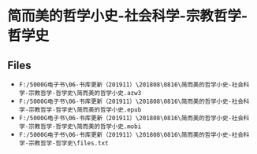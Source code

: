 # 简而美的哲学小史-社会科学-宗教哲学-哲学史

## Files

- `F:/5000G电子书\06-书库更新（201911）\201808\0816\简而美的哲学小史-社会科学-宗教哲学-哲学史\简而美的哲学小史.azw3`
- `F:/5000G电子书\06-书库更新（201911）\201808\0816\简而美的哲学小史-社会科学-宗教哲学-哲学史\简而美的哲学小史.epub`
- `F:/5000G电子书\06-书库更新（201911）\201808\0816\简而美的哲学小史-社会科学-宗教哲学-哲学史\简而美的哲学小史.mobi`
- `F:/5000G电子书\06-书库更新（201911）\201808\0816\简而美的哲学小史-社会科学-宗教哲学-哲学史\files.txt`
